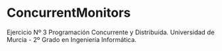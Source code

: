 # ConcurrentMonitors
Ejercicio Nº 3 Programación Concurrente y Distribuida. Universidad de Murcia - 2º Grado en Ingeniería Informática.
